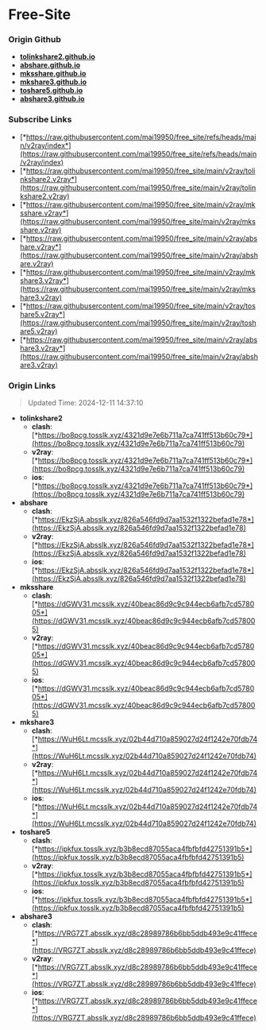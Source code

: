 # Free-Site

### Origin Github

- [**tolinkshare2.github.io**](https://github.com/tolinkshare2/tolinkshare2.github.io)
- [**abshare.github.io**](https://github.com/abshare/abshare.github.io)
- [**mksshare.github.io**](https://github.com/mksshare/mksshare.github.io)
- [**mkshare3.github.io**](https://github.com/mkshare3/mkshare3.github.io)
- [**toshare5.github.io**](https://github.com/toshare5/toshare5.github.io)
- [**abshare3.github.io**](https://github.com/abshare3/abshare3.github.io)

### Subscribe Links

- [*https://raw.githubusercontent.com/mai19950/free_site/refs/heads/main/v2ray/index*](https://raw.githubusercontent.com/mai19950/free_site/refs/heads/main/v2ray/index)
- [*https://raw.githubusercontent.com/mai19950/free_site/main/v2ray/tolinkshare2.v2ray*](https://raw.githubusercontent.com/mai19950/free_site/main/v2ray/tolinkshare2.v2ray)
- [*https://raw.githubusercontent.com/mai19950/free_site/main/v2ray/mksshare.v2ray*](https://raw.githubusercontent.com/mai19950/free_site/main/v2ray/mksshare.v2ray)
- [*https://raw.githubusercontent.com/mai19950/free_site/main/v2ray/abshare.v2ray*](https://raw.githubusercontent.com/mai19950/free_site/main/v2ray/abshare.v2ray)
- [*https://raw.githubusercontent.com/mai19950/free_site/main/v2ray/mkshare3.v2ray*](https://raw.githubusercontent.com/mai19950/free_site/main/v2ray/mkshare3.v2ray)
- [*https://raw.githubusercontent.com/mai19950/free_site/main/v2ray/toshare5.v2ray*](https://raw.githubusercontent.com/mai19950/free_site/main/v2ray/toshare5.v2ray)
- [*https://raw.githubusercontent.com/mai19950/free_site/main/v2ray/abshare3.v2ray*](https://raw.githubusercontent.com/mai19950/free_site/main/v2ray/abshare3.v2ray)

### Origin Links

> Updated Time: 2024-12-11 14:37:10

- **tolinkshare2**
  - **clash**: [*https://bo8pcg.tosslk.xyz/4321d9e7e6b711a7ca741ff513b60c79*](https://bo8pcg.tosslk.xyz/4321d9e7e6b711a7ca741ff513b60c79)
  - **v2ray**: [*https://bo8pcg.tosslk.xyz/4321d9e7e6b711a7ca741ff513b60c79*](https://bo8pcg.tosslk.xyz/4321d9e7e6b711a7ca741ff513b60c79)
  - **ios**: [*https://bo8pcg.tosslk.xyz/4321d9e7e6b711a7ca741ff513b60c79*](https://bo8pcg.tosslk.xyz/4321d9e7e6b711a7ca741ff513b60c79)
- **abshare**
  - **clash**: [*https://EkzSjA.absslk.xyz/826a546fd9d7aa1532f1322befad1e78*](https://EkzSjA.absslk.xyz/826a546fd9d7aa1532f1322befad1e78)
  - **v2ray**: [*https://EkzSjA.absslk.xyz/826a546fd9d7aa1532f1322befad1e78*](https://EkzSjA.absslk.xyz/826a546fd9d7aa1532f1322befad1e78)
  - **ios**: [*https://EkzSjA.absslk.xyz/826a546fd9d7aa1532f1322befad1e78*](https://EkzSjA.absslk.xyz/826a546fd9d7aa1532f1322befad1e78)
- **mksshare**
  - **clash**: [*https://dGWV31.mcsslk.xyz/40beac86d9c9c944ecb6afb7cd578005*](https://dGWV31.mcsslk.xyz/40beac86d9c9c944ecb6afb7cd578005)
  - **v2ray**: [*https://dGWV31.mcsslk.xyz/40beac86d9c9c944ecb6afb7cd578005*](https://dGWV31.mcsslk.xyz/40beac86d9c9c944ecb6afb7cd578005)
  - **ios**: [*https://dGWV31.mcsslk.xyz/40beac86d9c9c944ecb6afb7cd578005*](https://dGWV31.mcsslk.xyz/40beac86d9c9c944ecb6afb7cd578005)
- **mkshare3**
  - **clash**: [*https://WuH6Lt.mcsslk.xyz/02b44d710a859027d24f1242e70fdb74*](https://WuH6Lt.mcsslk.xyz/02b44d710a859027d24f1242e70fdb74)
  - **v2ray**: [*https://WuH6Lt.mcsslk.xyz/02b44d710a859027d24f1242e70fdb74*](https://WuH6Lt.mcsslk.xyz/02b44d710a859027d24f1242e70fdb74)
  - **ios**: [*https://WuH6Lt.mcsslk.xyz/02b44d710a859027d24f1242e70fdb74*](https://WuH6Lt.mcsslk.xyz/02b44d710a859027d24f1242e70fdb74)
- **toshare5**
  - **clash**: [*https://ipkfux.tosslk.xyz/b3b8ecd87055aca4fbfbfd42751391b5*](https://ipkfux.tosslk.xyz/b3b8ecd87055aca4fbfbfd42751391b5)
  - **v2ray**: [*https://ipkfux.tosslk.xyz/b3b8ecd87055aca4fbfbfd42751391b5*](https://ipkfux.tosslk.xyz/b3b8ecd87055aca4fbfbfd42751391b5)
  - **ios**: [*https://ipkfux.tosslk.xyz/b3b8ecd87055aca4fbfbfd42751391b5*](https://ipkfux.tosslk.xyz/b3b8ecd87055aca4fbfbfd42751391b5)
- **abshare3**
  - **clash**: [*https://VRG7ZT.absslk.xyz/d8c28989786b6bb5ddb493e9c41ffece*](https://VRG7ZT.absslk.xyz/d8c28989786b6bb5ddb493e9c41ffece)
  - **v2ray**: [*https://VRG7ZT.absslk.xyz/d8c28989786b6bb5ddb493e9c41ffece*](https://VRG7ZT.absslk.xyz/d8c28989786b6bb5ddb493e9c41ffece)
  - **ios**: [*https://VRG7ZT.absslk.xyz/d8c28989786b6bb5ddb493e9c41ffece*](https://VRG7ZT.absslk.xyz/d8c28989786b6bb5ddb493e9c41ffece)

